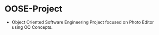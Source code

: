 # OOSE-Project

- Object Oriented Software Engineering Project focused on Photo Editor using OO Concepts.
